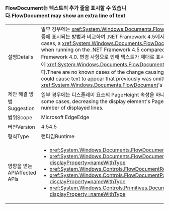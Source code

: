 ### <a name="flowdocument-may-show-an-extra-line-of-text"></a><span data-ttu-id="371ec-101">FlowDocument는 텍스트의 추가 줄을 표시할 수 있습니다.</span><span class="sxs-lookup"><span data-stu-id="371ec-101">FlowDocument may show an extra line of text</span></span>

|   |   |
|---|---|
|<span data-ttu-id="371ec-102">설명</span><span class="sxs-lookup"><span data-stu-id="371ec-102">Details</span></span>|<span data-ttu-id="371ec-103">일부 경우에는 <xref:System.Windows.Documents.FlowDocument> 요소가 .NET Framework 4.0에서 실행 중에 표시되는 방법과 비교하여 .NET Framework 4.5에서 실행 중에 텍스트의 추가 줄을 표시합니다.</span><span class="sxs-lookup"><span data-stu-id="371ec-103">In some cases, a <xref:System.Windows.Documents.FlowDocument> element will display an extra line of text when running on the .NET Framework 4.5 compared to how it displayed when run on the .NET Framework 4.0.</span></span> <span data-ttu-id="371ec-104">변경 사항으로 인해 텍스트가 제대로 표시되지 않거나 불명확하게 표시되는 경우는 없지만 이전에 <xref:System.Windows.Documents.FlowDocument>의 보기에서 누락되었던 텍스트가 표시될 수 있습니다.</span><span class="sxs-lookup"><span data-stu-id="371ec-104">There are no known cases of the change causing any text to be displayed poorly or illegibly, but it could cause text to appear that previously was omitted from a <xref:System.Windows.Documents.FlowDocument>'s view.</span></span>|
|<span data-ttu-id="371ec-105">제안 해결 방법</span><span class="sxs-lookup"><span data-stu-id="371ec-105">Suggestion</span></span>|<span data-ttu-id="371ec-106">일부 경우에는 디스플레이 요소의 PageHeight 속성을 하나씩 줄이면 이전에 표시된 줄 수를 복원할 수 있습니다.</span><span class="sxs-lookup"><span data-stu-id="371ec-106">In some cases, decreasing the display element's PageHeight property by one can restore the previous number of displayed lines.</span></span>|
|<span data-ttu-id="371ec-107">범위</span><span class="sxs-lookup"><span data-stu-id="371ec-107">Scope</span></span>|<span data-ttu-id="371ec-108">Microsoft Edge</span><span class="sxs-lookup"><span data-stu-id="371ec-108">Edge</span></span>|
|<span data-ttu-id="371ec-109">버전</span><span class="sxs-lookup"><span data-stu-id="371ec-109">Version</span></span>|<span data-ttu-id="371ec-110">4.5</span><span class="sxs-lookup"><span data-stu-id="371ec-110">4.5</span></span>|
|<span data-ttu-id="371ec-111">형식</span><span class="sxs-lookup"><span data-stu-id="371ec-111">Type</span></span>|<span data-ttu-id="371ec-112">런타임</span><span class="sxs-lookup"><span data-stu-id="371ec-112">Runtime</span></span>|
|<span data-ttu-id="371ec-113">영향을 받는 API</span><span class="sxs-lookup"><span data-stu-id="371ec-113">Affected APIs</span></span>|<ul><li><xref:System.Windows.Documents.FlowDocument.%23ctor?displayProperty=nameWithType></li><li><xref:System.Windows.Documents.FlowDocument.%23ctor(System.Windows.Documents.Block)?displayProperty=nameWithType></li><li><xref:System.Windows.Controls.FlowDocumentReader.%23ctor?displayProperty=nameWithType></li><li><xref:System.Windows.Controls.FlowDocumentPageViewer.%23ctor?displayProperty=nameWithType></li><li><xref:System.Windows.Controls.Primitives.DocumentPageView.%23ctor?displayProperty=nameWithType></li></ul>|


